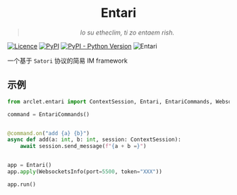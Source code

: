 <div align="center"> 
  
# Entari

  > _lo su etheclim, ti zo entaem rish._
  
</div>

[![Licence](https://img.shields.io/github/license/ArcletProject/Entari)](https://github.com/ArcletProject/Entari/blob/main/LICENSE)
[![PyPI](https://img.shields.io/pypi/v/arclet-entari)](https://pypi.org/project/arclet-entari)
[![PyPI - Python Version](https://img.shields.io/pypi/pyversions/arclet-entari)](https://www.python.org/)
![Entari](https://img.shields.io/badge/Arclet-Entari-2564c2.svg)

一个基于 `Satori` 协议的简易 IM framework

## 示例

```python
from arclet.entari import ContextSession, Entari, EntariCommands, WebsocketsInfo

command = EntariCommands()


@command.on("add {a} {b}")
async def add(a: int, b: int, session: ContextSession):
    await session.send_message(f"{a + b =}")


app = Entari()
app.apply(WebsocketsInfo(port=5500, token="XXX"))

app.run()

```